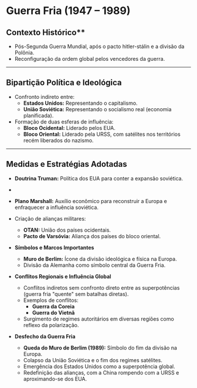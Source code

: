 # Guerra Fria (1947 – 1989)

## Contexto Histórico**
  - Pós-Segunda Guerra Mundial, após o pacto hitler-stálin e a divisão da Polônia.
  - Reconfiguração da ordem global pelos vencedores da guerra.
---

## **Bipartição Política e Ideológica**
  - Confronto indireto entre:
    - **Estados Unidos:** Representando o capitalismo.
    - **União Soviética:** Representando o socialismo real (economia planificada).
  - Formação de duas esferas de influência:
    - **Bloco Ocidental:** Liderado pelos EUA.
    - **Bloco Oriental:** Liderado pela URSS, com satélites nos territórios recém liberados do nazismo.
---

## **Medidas e Estratégias Adotadas**

  - **Doutrina Truman:** Política dos EUA para conter a expansão soviética.
  - 
  - **Plano Marshall:** Auxílio econômico para reconstruir a Europa e enfraquecer a influência soviética.
  - Criação de alianças militares:
    - **OTAN:** União dos países ocidentais.
    - **Pacto de Varsóvia:** Aliança dos países do bloco oriental.

- **Símbolos e Marcos Importantes**
  - **Muro de Berlim:** Ícone da divisão ideológica e física na Europa.
  - Divisão da Alemanha como símbolo central da Guerra Fria.

- **Conflitos Regionais e Influência Global**
  - Conflitos indiretos sem confronto direto entre as superpotências (guerra fria "quente" sem batalhas diretas).
  - Exemplos de conflitos:
    - **Guerra da Coreia**
    - **Guerra do Vietnã**
  - Surgimento de regimes autoritários em diversas regiões como reflexo da polarização.

- **Desfecho da Guerra Fria**
  - **Queda do Muro de Berlim (1989):** Símbolo do fim da divisão na Europa.
  - Colapso da União Soviética e o fim dos regimes satélites.
  - Emergência dos Estados Unidos como a superpotência global.
  - Redefinição das alianças, com a China rompendo com a URSS e aproximando-se dos EUA.
